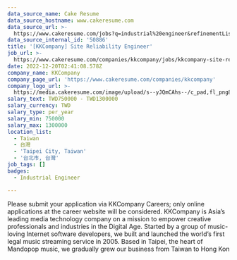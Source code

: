 ```yaml
---
data_source_name: Cake Resume
data_source_hostname: www.cakeresume.com
data_source_url: >-
  https://www.cakeresume.com/jobs?q=industrial%20engineer&refinementList%5Blang_name%5D%5B0%5D=English&refinementList%5Bsalary_type%5D=per_year
data_source_internal_id: '50886'
title: '[KKCompany] Site Reliability Engineer'
job_url: >-
  https://www.cakeresume.com/companies/kkcompany/jobs/kkcompany-site-reliability-engineer-e312bd
date: 2022-12-20T02:41:08.578Z
company_name: KKCompany
company_page_url: 'https://www.cakeresume.com/companies/kkcompany'
company_logo_url: >-
  https://media.cakeresume.com/image/upload/s--yJQmCAhs--/c_pad,fl_png8,h_200,w_200/v1637561973/kxxyllrqxnxut3jg0vup.png
salary_text: TWD750000 - TWD1300000
salary_currency: TWD
salary_type: per_year
salary_min: 750000
salary_max: 1300000
location_list:
  - Taiwan
  - 台灣
  - 'Taipei City, Taiwan'
  - '台北市, 台灣'
job_tags: []
badges:
  - Industrial Engineer

---
```


Please submit your application via KKCompany Careers; only online applications at the career website will be considered. KKCompany is Asia’s leading media technology company on a mission to empower creative professionals and industries in the Digital Age. Started by a group of music-loving Internet software developers, we built and launched the world’s first legal music streaming service in 2005. Based in Taipei, the heart of Mandopop music, we gradually grew our business from Taiwan to Hong Kon